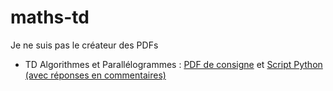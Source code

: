 # maths-td
Je ne suis pas le créateur des PDFs
- TD Algorithmes et Parallélogrammes : [PDF de consigne](https://github.com/gabmiral/maths-td/raw/master/parallelogrammes.pdf) et [Script Python (avec réponses en commentaires)](https://github.com/gabmiral/maths-td/blob/master/parallelogrammes.py)
